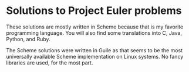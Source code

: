 # Solutions to Project Euler problems
These solutions are mostly written in Scheme because that is my favorite programming language. You will also find some translations into C, Java, Python, and Ruby.

The Scheme solutions were written in Guile as that seems to be the most universally available Scheme implementation on Linux systems. No fancy libraries are used, for the most part.

